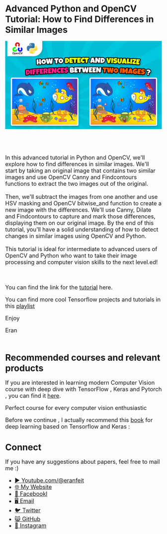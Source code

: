 # Advanced Python and OpenCV Tutorial: How to Find Differences in Similar Images

<p align="center">
  <img width="800" src="How to detect and visualize differences between two images (1).jpg" "image">
</p>

##
<br/><br/> 

<font size= "4" >
In this advanced tutorial in Python and OpenCV, we'll explore how to find differences in similar images. 
We'll start by taking an original image that contains two similar images and use OpenCV Canny and Findcontours functions to extract the two images out of the original. 
<br/><br/> 
Then, we'll subtract the images from one another and use HSV masking and OpenCV bitwise_and function to create a new image with the differences. 
We'll use Canny, Dilate and Findcontours to capture and mark those differences, displaying them on our original image. By the end of this tutorial, you'll have a solid understanding of how to detect changes in similar images using OpenCV and Python.
<br/><br/> 
This tutorial is ideal for intermediate to advanced users of OpenCV and Python who want to take their image processing and computer vision skills to the next level.ed!

<br/><br/> 
You can find the link for the [tutorial](https://youtu.be/03tY_OF0_Jg) here. 

You can find more cool Tensorflow projects and tutorials in this [playlist](https://www.youtube.com/watch?v=fd1msoIpM5Q&list=PLdkryDe59y4bxVvpexwR6PMTHH6_vFXjA)

Enjoy

Eran
<br/><br/> 

</font>

# Recommended courses and relevant products 
<font size= "4" >

If you are interested in learning modern Computer Vision course with deep dive with TensorFlow , Keras and Pytorch , you can find it [here](http://bit.ly/3HeDy1V).

Perfect course for every computer vision enthusiastic

Before we continue , I actually recommend this [book](https://amzn.to/3STWZ2N) for deep learning based on Tensorflow and Keras : 



</font>

# Connect

<font size= "4" >
If you have any suggestions about papers, feel free to mail me :)

- [▶️ Youtube.com/@eranfeit](youtube.com/@eranfeit?sub_confirmation=1)
- [🌐 My Website](https://eranfeit.net)
- [🐙 Facebookl](https://www.facebook.com/groups/3080601358933585)
- [🖥️ Email](mailto:feitgemel@gmail.com)
- [🐦 Twitter](https://twitter.com/eran_feit )
- [😸 GitHub](https://github.com/feitgemel)
- [📸 Instagram](https://www.instagram.com/eran_feit/)
</font>

